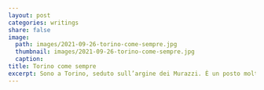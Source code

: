 ```yaml
---
layout: post
categories: writings
share: false
image:
  path: images/2021-09-26-torino-come-sempre.jpg
  thumbnail: images/2021-09-26-torino-come-sempre.jpg
  caption:
title: Torino come sempre
excerpt: Sono a Torino, seduto sull’argine dei Murazzi. È un posto molto bello dove sono stato altre volte, affascinante a modo suo nei momenti in cui non è murato di gente la sera. È pacifico, il fiume, largo, è pressoché fermo, i torinesi passeggiano con calma nella domenica pomeriggio, l’antica prassi delle radioline per seguire le […]
---
```

